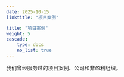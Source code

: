```yaml
---
date: 2025-10-15
linktitle: "项目案例"

title: "项目案例"
weight: 5
cascade:
    type: docs
    no_list: true
---
```


我们曾经服务过的项目案例、公司和非盈利组织。

